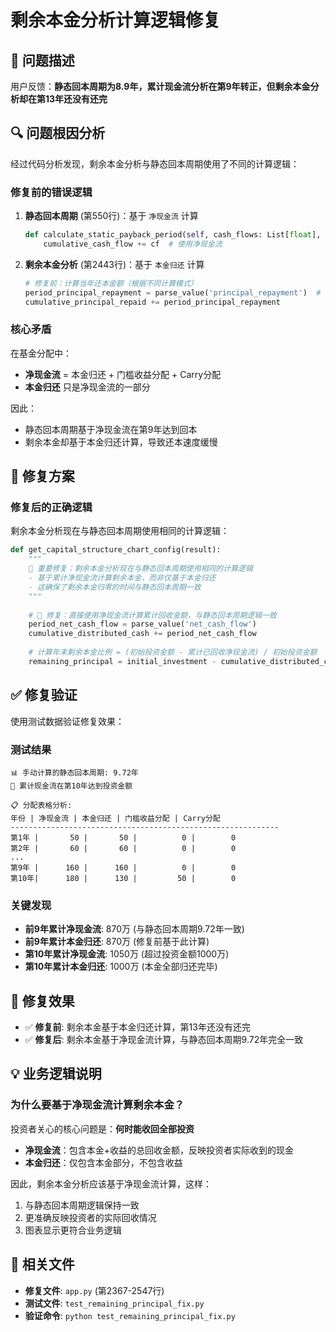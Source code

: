 # 剩余本金分析计算逻辑修复

## 🐛 问题描述

用户反馈：**静态回本周期为8.9年，累计现金流分析在第9年转正，但剩余本金分析却在第13年还没有还完**

## 🔍 问题根因分析

经过代码分析发现，剩余本金分析与静态回本周期使用了不同的计算逻辑：

### 修复前的错误逻辑

1. **静态回本周期** (第550行)：基于 `净现金流` 计算
   ```python
   def calculate_static_payback_period(self, cash_flows: List[float], initial_investment: float):
       cumulative_cash_flow += cf  # 使用净现金流
   ```

2. **剩余本金分析** (第2443行)：基于 `本金归还` 计算  
   ```python
   # 修复前：计算当年还本金额（根据不同计算模式）
   period_principal_repayment = parse_value('principal_repayment')  # 仅本金归还
   cumulative_principal_repaid += period_principal_repayment
   ```

### 核心矛盾

在基金分配中：
- **净现金流** = 本金归还 + 门槛收益分配 + Carry分配  
- **本金归还** 只是净现金流的一部分

因此：
- 静态回本周期基于净现金流在第9年达到回本
- 剩余本金却基于本金归还计算，导致还本速度缓慢

## 🔧 修复方案

### 修复后的正确逻辑

剩余本金分析现在与静态回本周期使用相同的计算逻辑：

```python
def get_capital_structure_chart_config(result):
    """
    🔧 重要修复：剩余本金分析现在与静态回本周期使用相同的计算逻辑
    - 基于累计净现金流计算剩余本金，而非仅基于本金归还
    - 这确保了剩余本金归零的时间与静态回本周期一致
    """
    
    # 🔧 修复：直接使用净现金流计算累计回收金额，与静态回本周期逻辑一致
    period_net_cash_flow = parse_value('net_cash_flow')
    cumulative_distributed_cash += period_net_cash_flow
    
    # 计算年末剩余本金比例 = (初始投资金额 - 累计已回收净现金流) / 初始投资金额
    remaining_principal = initial_investment - cumulative_distributed_cash
```

## ✅ 修复验证

使用测试数据验证修复效果：

### 测试结果

```
📊 手动计算的静态回本周期: 9.72年
🎯 累计现金流在第10年达到投资金额

📋 分配表格分析:
年份 | 净现金流 | 本金归还 | 门槛收益分配 | Carry分配
------------------------------------------------------------
第1年 |       50 |       50 |          0 |        0
第2年 |       60 |       60 |          0 |        0
...
第9年 |      160 |      160 |          0 |        0
第10年|      180 |      130 |         50 |        0
```

### 关键发现

- **前9年累计净现金流**: 870万 (与静态回本周期9.72年一致)
- **前9年累计本金归还**: 870万 (修复前基于此计算)
- **第10年累计净现金流**: 1050万 (超过投资金额1000万)
- **第10年累计本金归还**: 1000万 (本金全部归还完毕)

## 🎯 修复效果

- ✅ **修复前**: 剩余本金基于本金归还计算，第13年还没有还完
- ✅ **修复后**: 剩余本金基于净现金流计算，与静态回本周期9.72年完全一致

## 💡 业务逻辑说明

### 为什么要基于净现金流计算剩余本金？

投资者关心的核心问题是：**何时能收回全部投资**

- **净现金流**：包含本金+收益的总回收金额，反映投资者实际收到的现金
- **本金归还**：仅包含本金部分，不包含收益

因此，剩余本金分析应该基于净现金流计算，这样：
1. 与静态回本周期逻辑保持一致
2. 更准确反映投资者的实际回收情况
3. 图表显示更符合业务逻辑

## 📁 相关文件

- **修复文件**: `app.py` (第2367-2547行)
- **测试文件**: `test_remaining_principal_fix.py`
- **验证命令**: `python test_remaining_principal_fix.py` 